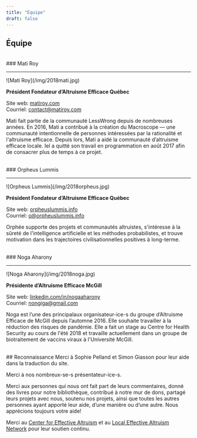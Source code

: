 ```yaml
---
title: "Équipe"
draft: false
---
```


## Équipe

<br>
### Mati Roy
<hr>
![Mati Roy](/img/2018mati.jpg)

**Président Fondateur d’Altruisme Efficace Québec**

Site web: [matiroy.com](http://matiroy.com/)<br>
Courriel: [contact@matiroy.com](mailto:contact@matiroy.com)<br>

Mati fait partie de la communauté LessWrong depuis de nombreuses années. En 2016, Mati a contribué à la création du Macroscope — une communauté intentionnelle de personnes intéressées par la rationalité et l'altruisme efficace. Depuis lors, Mati a aidé la communauté d’altruisme efficace locale. Iel a quitté son travail en programmation en août 2017 afin de consacrer plus de temps à ce projet.

<br>
### Orpheus Lummis
<hr>
![Orpheus Lummis](/img/2018orpheus.jpg)

**Président Fondateur d’Altruisme Efficace Québec**

Site web: [orpheuslummis.info](https://orpheuslummis.info/)<br>
Courriel: [o@orpheuslummis.info](mailto:o@orpheuslummis.info)

Orphée supporte des projets et communautés altruistes, s'intéresse à la sûreté de l'intelligence artificielle et les méthodes probabilistes, et trouve motivation dans les trajectoires civilisationnelles positives à long-terme.

<br>
### Noga Aharony
<hr>
![Noga Aharony](/img/2018noga.jpg)

**Présidente d’Altruisme Efficace McGill**

Site web: [linkedin.com/in/nogaaharony](https://www.linkedin.com/in/nogaaharony/)<br>
Courriel: [nongiga@gmail.com](mailto:nongiga@gmail.com)

Noga est l’une des principalaux organisateur-ice-s du groupe d’Altruisme Efficace de McGill depuis l’automne 2016. Elle souhaite travailler à la réduction des risques de pandémie. Elle a fait un stage au Centre for Health Security au cours de l'été 2018 et travaille actuellement dans un groupe de biotraitement de vaccins viraux à l'Université McGill.

<br>
## Reconnaissance
Merci à Sophie Pelland et Simon Giasson pour leur aide dans la traduction du site.

Merci à nos nombreux-se-s présentateur-ice-s.

Merci aux personnes qui nous ont fait part de leurs commentaires, donné des livres pour notre bibliothèque, contribué à notre mur de dons, partagé leurs projets avec nous, soutenu nos projets, ainsi que toutes les autres personnes ayant apporté leur aide, d’une manière ou d’une autre. Nous apprécions toujours votre aide!

Merci au [Center for Effective Altruism](https://www.centreforeffectivealtruism.org/) et au [Local Effective Altruism Network](https://rtcharity.org/lean/) pour leur soutien continu.